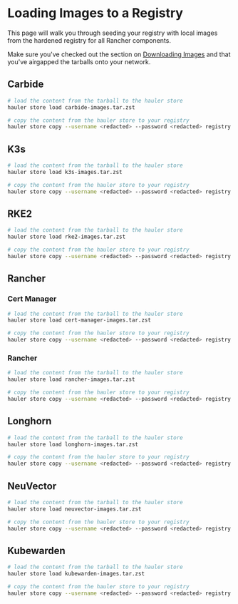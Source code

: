 # Loading Images to a Registry

This page will walk you through seeding your registry with local images from the hardened registry for all Rancher components.

Make sure you've checked out the section on [Downloading Images](downloading-images.md) and that you've airgapped the tarballs onto your network.

## Carbide

```bash
# load the content from the tarball to the hauler store
hauler store load carbide-images.tar.zst

# copy the content from the hauler store to your registry
hauler store copy --username <redacted> --password <redacted> registry://<registry-url>
```

## K3s

```bash
# load the content from the tarball to the hauler store
hauler store load k3s-images.tar.zst

# copy the content from the hauler store to your registry
hauler store copy --username <redacted> --password <redacted> registry://<registry-url>
```

## RKE2

```bash
# load the content from the tarball to the hauler store
hauler store load rke2-images.tar.zst

# copy the content from the hauler store to your registry
hauler store copy --username <redacted> --password <redacted> registry://<registry-url>
```

## Rancher

### Cert Manager

```bash
# load the content from the tarball to the hauler store
hauler store load cert-manager-images.tar.zst

# copy the content from the hauler store to your registry
hauler store copy --username <redacted> --password <redacted> registry://<registry-url>
```

### Rancher

```bash
# load the content from the tarball to the hauler store
hauler store load rancher-images.tar.zst

# copy the content from the hauler store to your registry
hauler store copy --username <redacted> --password <redacted> registry://<registry-url>
```

## Longhorn

```bash
# load the content from the tarball to the hauler store
hauler store load longhorn-images.tar.zst

# copy the content from the hauler store to your registry
hauler store copy --username <redacted> --password <redacted> registry://<registry-url>
```

## NeuVector

```bash
# load the content from the tarball to the hauler store
hauler store load neuvector-images.tar.zst

# copy the content from the hauler store to your registry
hauler store copy --username <redacted> --password <redacted> registry://<registry-url>
```

## Kubewarden

```bash
# load the content from the tarball to the hauler store
hauler store load kubewarden-images.tar.zst

# copy the content from the hauler store to your registry
hauler store copy --username <redacted> --password <redacted> registry://<registry-url>
```
